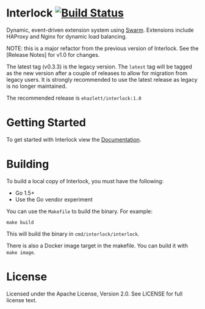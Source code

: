 # Interlock [![Build Status](https://travis-ci.org/ehazlett/interlock.svg?branch=master)](https://travis-ci.org/ehazlett/interlock)
Dynamic, event-driven extension system using [Swarm](https://github.com/docker/swarm).  Extensions include HAProxy and Nginx for dynamic load balancing.

NOTE: this is a major refactor from the previous version of Interlock.  See the
[Release Notes] for v1.0 for changes.

The latest tag (v0.3.3) is the legacy version.  The `latest` tag will be
tagged as the new version after a couple of releases to allow for migration
from legacy users.  It is strongly recommended to use the latest release 
as legacy is no longer maintained.

The recommended release is `ehazlett/interlock:1.0`

# Getting Started
To get started with Interlock view the [Documentation](docs).

# Building
To build a local copy of Interlock, you must have the following:

- Go 1.5+
- Use the Go vendor experiment

You can use the `Makefile` to build the binary.  For example:

`make build`

This will build the binary in `cmd/interlock/interlock`.

There is also a Docker image target in the makefile.  You can build it with
`make image`.

# License
Licensed under the Apache License, Version 2.0. See LICENSE for full license text.
